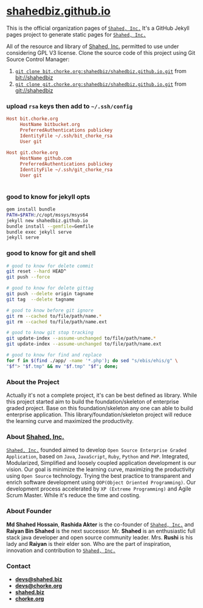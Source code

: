 # [shahedbiz.github.io][301]

This is the official organization pages of [`Shahed, Inc.`][000] It's a GitHub Jekyll pages project to generate static pages for [`Shahed, Inc.`][000]


All of the resource and library of [Shahed, Inc.][000] permitted to use under considering GPL V3 license. Clone the source code of this project using Git Source Control Manager:

1. [`git clone bit.chorke.org:shahedbiz/shahedbiz.github.io.git`][201] from [bit://shahedbiz][200]
2. [`git clone git.chorke.org:shahedbiz/shahedbiz.github.io.git`][301] from [git://shahedbiz][300]


### upload `rsa` keys then add to `~/.ssh/config`

```cfg
Host bit.chorke.org
     HostName bitbucket.org
     PreferredAuthentications publickey
     IdentityFile ~/.ssh/bit_chorke_rsa
     User git
    
Host git.chorke.org
     HostName github.com
     PreferredAuthentications publickey
     IdentityFile ~/.ssh/git_chorke_rsa
     User git
     
```


### good to know for jekyll opts

```bash
gem install bundle
PATH=$PATH:/c/opt/mssys/msys64
jekyll new shahedbiz.github.io
bundle install --gemfile=Gemfile
bundle exec jekyll serve
jekyll serve

```


### good to know for git and shell

```bash
# good to know for delete commit
git reset --hard HEAD^
git push --force

# good to know for delete gittag
git push --delete origin tagname
git tag  --delete tagname

# good to know before git ignore
git rm --cached to/file/path/name.*
git rm --cached to/file/path/name.ext

# good to know git stop tracking
git update-index --assume-unchanged to/file/path/name.*
git update-index --assume-unchanged to/file/path/name.ext

# good to know for find and replace
for f in $(find ./app/ -name '*.php'); do sed "s/ebis/ehis/g" \
"$f"> "$f.tmp" && mv "$f.tmp" "$f"; done;

```


### About the Project

Actually it's not a complete project, it's can be best defined as library. While this project started aim to build the foundation/skeleton of enterprise graded project. Base on this foundation/skeleton any one can able to build enterprise application. This library/foundation/skeleton project will reduce the learning curve and maximized the productivity.


### About [Shahed, Inc.][000]

[`Shahed, Inc.`][000] founded aimed to develop `Open Source Enterprise Graded Application`, based on `Java`, `JavaScript`, `Ruby`, `Python` and `PHP`. Integrated, Modularized, Simplified and loosely coupled application development is our vision. Our goal is minimize the learning curve, maximizing the productivity using `Open Source` technology. Trying the best practice to transparent and enrich software development using `OOP(Object Oriented Programming)`. Our development process accelerated by `XP (Extreme Programming)` and Agile Scrum Master. While it's reduce the time and costing.


### About Founder

**Md Shahed Hossain**, **Rashida Akter** is the co-founder of [`Shahed, Inc.`][000] and **Raiyan Bin Shahed** is the next successor. Mr. **Shahed** is an enthusiastic full stack java developer and open source community leader. Mrs. **Rushi** is his lady and **Raiyan** is their elder son. Who are the part of inspiration, innovation and contribution to [`Shahed, Inc.`][000]


### Contact

- [**devs@shahed.biz**][100]
- [**devs@chorke.org**][101]
- [**shahed.biz**][000]
- [**chorke.org**][001]


[000]:  http://shahed.biz "Shahed, Inc. Visit us"
[001]:  http://chorke.org "Chorke, Org. Visit us"

[100]:  mailto:devs@shahed.biz "Shahed, Inc. Email us"
[101]:  mailto:devs@chorke.org "Chorke, Org. Email us"

[200]:  https://bitbucket.org/shahedbiz "bit://shahedbiz"
[201]:  https://bitbucket.org/shahedbiz/shahedbiz.github.io "shahedbiz.github.io"

[300]:  https://github.com/shahedbiz "git://shahedbiz"
[301]:  https://github.com/shahedbiz/shahedbiz.github.io "shahedbiz.github.io"

[400]:  https://github.com "GitHub"
[401]:  https://bitbucket.org "Bitbucket"
